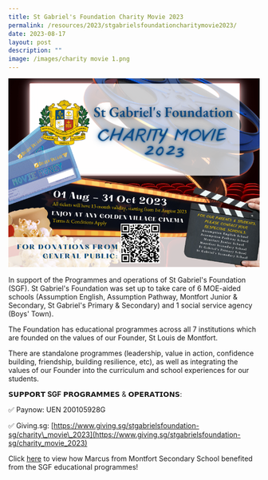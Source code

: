 ```yaml
---
title: St Gabriel's Foundation Charity Movie 2023
permalink: /resources/2023/stgabrielsfoundationcharitymovie2023/
date: 2023-08-17
layout: post
description: ""
image: /images/charity movie 1.png
---
```

![](/images/charity%20movie%201.png)

In support of the Programmes and operations of St Gabriel's Foundation (SGF). St Gabriel's Foundation was set up to take care of 6 MOE-aided schools (Assumption English, Assumption Pathway, Montfort Junior & Secondary, St Gabriel's Primary & Secondary) and 1 social service agency (Boys' Town). 

The Foundation has educational programmes across all 7 institutions which are founded on the values of our Founder, St Louis de Montfort. 

There are standalone programmes (leadership, value in action, confidence building, friendship, building resilience, etc), as well as integrating the values of our Founder into the curriculum and school experiences for our students.

𝗦𝗨𝗣𝗣𝗢𝗥𝗧 **SGF** 𝗣𝗥𝗢𝗚𝗥𝗔𝗠𝗠𝗘𝗦 & 𝗢𝗣𝗘𝗥𝗔𝗧𝗜𝗢𝗡𝗦:

✅ Paynow: UEN 200105928G

✅ Giving.sg: [https://www.giving.sg/stgabrielsfoundation-sg/charity\_movie\_2023](https://www.giving.sg/stgabrielsfoundation-sg/charity_movie_2023)

Click [here](https://www.instagram.com/p/Cv6cMekRfBF/) to view how Marcus from Montfort Secondary School benefited from the SGF educational programmes! 
